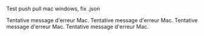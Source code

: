 Test push pull mac windows, fix .json

Tentative message d'erreur Mac. 
Tentative message d'erreur Mac. 
Tentative message d'erreur Mac. 
Tentative message d'erreur Mac. 